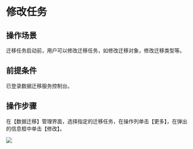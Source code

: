 # 修改任务

 ## 操作场景

迁移任务启动前，用户可以修改迁移任务，如修改迁移对象，修改迁移类型等。

## 前提条件

已登录数据迁移服务控制台。 

## 操作步骤

在【数据迁移】管理界面，选择指定的迁移任务，在操作列单击【更多】，在弹出的信息框中单击【修改】。

![](https://main.qcloudimg.com/raw/36e10404d3fbcbc44b6027ac6ee2fa02.png)